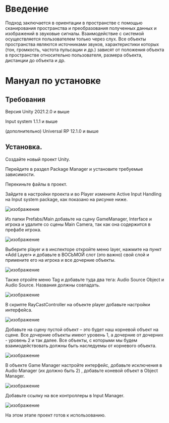 # Введение
Подход заключается в ориентации в пространстве с помощью сканирования пространства и преобразования полученных данных и изображений в звуковые сигналы.
Взаимодействие с системой осуществляется пользователем только через слух. 
Все объекты пространства являются источниками звуков, характеристики которых (тон, громкость, частота пульсации и др.)
зависят от положения объекта в пространстве относительно пользователя, размера объекта, дистанции до объекта и др.


# Мануал по установке


## Требования


Версия Unity 2021.2.0 и выше


Input system 1.1.1 и выше


(дополнительно) Universal RP 12.1.0 и выше

## Установка.
Создайте новый проект Unity.


Перейдите в раздел Package Manager и установите требуемые зависимости.


Перекиньте файлы в проект.


Зайдите в настройки проекта и во Player измените Active Input Handling на Input system package, как показано на рисунке ниже.


![изображение](https://user-images.githubusercontent.com/43909412/141474037-1754a17b-dbe3-44b1-9b3f-9018e8aa4718.png)

Из папки Prefabs/Main добавьте на сцену GameManager, Interface и игрока и удалите со сцены Main Camera, так как она содержится в префабе игрока. 


![изображение](https://user-images.githubusercontent.com/43909412/141474185-4c966b17-570c-4fe6-b140-11ffda4028a7.png)


Выберите player и в инспекторе откройте меню layer, нажмите на пункт «Add Layer» и добавьте в ВОСЬМОЙ слот (это важно) свой слой и примените его на игрока и все дочерние объекты.


![изображение](https://user-images.githubusercontent.com/43909412/141475272-13b0af8b-7b33-4d5a-82e9-40c28805f47a.png)


Также отройте меню Tag и добавьте туда два тега: Audio Source Object и Audio Source. Названия должны совпадать.


![изображение](https://user-images.githubusercontent.com/43909412/141475289-1848d5f4-60f9-4706-80e9-482f25251cde.png)


В скрипте RayCastController на объекте player добавьте настройки интерфейса.  


![изображение](https://user-images.githubusercontent.com/43909412/141475300-a362998d-b5e0-468d-8978-20454158a65e.png)


Добавьте на сцену пустой объект – это будет наш корневой объект на сцене. Все дочерние объекты имеют уровень 1, а дочерние от дочерних - уровень 2 и так далее. Все объекты, с которыми мы будем взаимодействовать должны быть наследуемы от корневого объекта.


![изображение](https://user-images.githubusercontent.com/43909412/141475313-af19d3b7-03d0-4f9b-ad33-21bc76e36ba0.png)


В объекте Game Manager настройте интерфейс, добавьте исключения в Audio Manager (их должно быть 2) , добавьте коневой объект в Object Manager. 


![изображение](https://user-images.githubusercontent.com/43909412/141475334-df16f74f-fed0-4358-93ee-0f913448addc.png)


Добавьте ссылку на все контроллеры в Input Manager.
 

![изображение](https://user-images.githubusercontent.com/43909412/141475345-a27c81f9-6766-4b8a-899d-2642437d8ebd.png)


На этом этапе проект готов к использованию.

